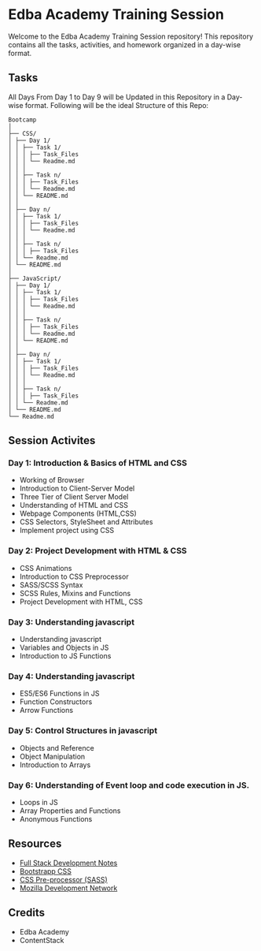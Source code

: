 
# Edba Academy Training Session

Welcome to the Edba Academy Training Session repository! This repository contains all the tasks, activities, and homework organized in a day-wise format.

## Tasks
All Days From Day  1 to Day 9 will be Updated in this Repository in a Day-wise format. Following will be the ideal Structure of this Repo:
```
Bootcamp
│ 
├── CSS/
│ ├── Day 1/
│ │ ├── Task 1/
│ │ │ ├── Task_Files
│ │ │ └── Readme.md
│ │ │
│ │ ├── Task n/
│ │ │ ├── Task_Files
│ │ │ └── Readme.md
│ │ └── README.md
│ │ 
│ ├── Day n/
│ │ ├── Task 1/
│ │ │ ├── Task_Files
│ │ │ └── Readme.md
│ │ │
│ │ ├── Task n/
│ │ │ ├── Task_Files
│ │ └── Readme.md
│ └── README.md
│
├── JavaScript/
│ ├── Day 1/
│ │ ├── Task 1/
│ │ │ ├── Task_Files
│ │ │ └── Readme.md
│ │ │
│ │ ├── Task n/
│ │ │ ├── Task_Files
│ │ │ └── Readme.md
│ │ └── README.md
│ │ 
│ ├── Day n/
│ │ ├── Task 1/
│ │ │ ├── Task_Files
│ │ │ └── Readme.md
│ │ │
│ │ ├── Task n/
│ │ │ ├── Task_Files
│ │ └── Readme.md
│ └── README.md
└── Readme.md
```

## Session Activites

### Day 1: Introduction & Basics of HTML and CSS

- Working of Browser
- Introduction to Client-Server Model
- Three Tier of Client Server Model
- Understanding of HTML and CSS
- Webpage Components (HTML,CSS)
- CSS Selectors, StyleSheet and Attributes
- Implement project using CSS

### Day 2: Project Development with HTML & CSS

- CSS Animations
- Introduction to CSS Preprocessor
- SASS/SCSS Syntax
- SCSS Rules, Mixins and Functions  
- Project Development with HTML, CSS

### Day 3: Understanding javascript 

- Understanding javascript 
- Variables and Objects in JS
- Introduction to JS Functions

### Day 4: Understanding javascript

- ES5/ES6 Functions in JS
- Function Constructors
- Arrow Functions

### Day 5: Control Structures in javascript 

- Objects and Reference
- Object Manipulation
- Introduction to Arrays

### Day 6: Understanding of Event loop and code execution in JS. 

- Loops in JS
- Array Properties and Functions
- Anonymous Functions

## Resources

- [Full Stack Development Notes](https://10xtarun.github.io/mern-fullstack-notes/)
- [Bootstrapp CSS](https://getbootstrap.com/docs/4.1/getting-started/introduction/)
- [CSS Pre-processor (SASS)](https://sass-lang.com/documentation/)
- [Mozilla Development Network](https://developer.mozilla.org/en-US/docs/Web/JavaScript)

## Credits
- Edba Academy
- ContentStack

